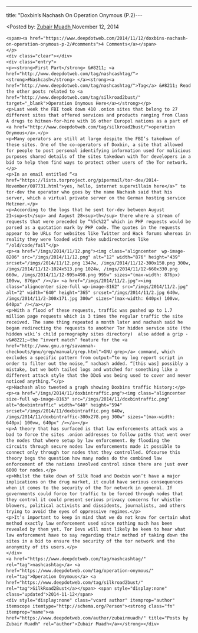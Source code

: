 ---
title: "Doxbin’s Nachash On Operation Onymous (P.2)---

<article class="post-listing post-8160 post type-post status-publish format-standard has-post-thumbnail hentry  tag-nashcashtag tag-operation-onymous 2bust">
<<span>Posted by: <a href="https://www.deepdotweb.com/author/zubairmuadh/" title="">Zubair Muadh </a></span>
    <span>November 12, 2014</span>
    
    <span><a href="https://www.deepdotweb.com/2014/11/12/doxbins-nachash-on-operation-onymous-p-2/#comments">4 Comments</a></span>
    </p>
    <div class="clear"></div>
    <div class="entry">
    <p><strong>First Part</strong> &#8211; <a href="http://www.deepdotweb.com/tag/nashcashtag/"><strong>#Nashcash</strong> </a><strong><a href="http://www.deepdotweb.com/tag/nashcashtag/">Tag</a> &#8211; Read the other posts related to <a href="http://www.deepdotweb.com/tag/silkroad2bust/" target="_blank">Operation Onymous Here</a></strong></p>
    <p>Last week the FBI took down 410 .onion sites that belong to 27 different sites that offered services and products ranging from Class A drugs to hitmen-for-hire with 16 other Europol nations as a part of <a href="http://www.deepdotweb.com/tag/silkroad2bust/">operation Onymous</a>.</p>
    <p>Many operators are still at large despite the FBI’s takedown of these sites. One of the co-operators of Doxbin, a site that allowed for people to post personal identifying information used for malicious purposes shared details of the sites takedown with Tor developers in a bid to help them find ways to protect other users of the Tor network.</p>
    <p>In an email entitled “<a href="https://lists.torproject.org/pipermail/tor-dev/2014-November/007731.html">yes, hello, internet supervillain here</a>” to tor-dev the operator who goes by the name Nachash said that his server, which a virtual private server on the German hosting service Hetzner.</p>
    <p>According to the logs that he sent tor-dev between August 21<sup>st</sup> and August 28<sup>th</sup> there where a stream of requests that were preceded by “%5c%22” which in PHP requests would be parsed as a quotation mark by PHP code. The quotes in the requests appear to be URLs for websites like Twitter and Hack forums whereas in reality they were loaded with fake subdirectories like “/old/code/fail”</p>
    <p><a href="/imgs/2014/11/12.png"><img class="aligncenter  wp-image-8206" src="/imgs/2014/11/12.png" alt="12" width="876" height="439" srcset="/imgs/2014/11/12.png 1347w, /imgs/2014/11/12-300x150.png 300w, /imgs/2014/11/12-1024x513.png 1024w, /imgs/2014/11/12-660x330.png 660w, /imgs/2014/11/12-995x498.png 995w" sizes="(max-width: 876px) 100vw, 876px" /></a> <a href="/imgs/2014/11/2.jpg"><img class="aligncenter size-full wp-image-8162" src="/imgs/2014/11/2.jpg" alt="2" width="640" height="365" srcset="/imgs/2014/11/2.jpg 640w, /imgs/2014/11/2-300x171.jpg 300w" sizes="(max-width: 640px) 100vw, 640px" /></a></p>
    <p>With a flood of these requests, traffic was pushed up to 1.7 million page requests which is 3 times the regular traffic the site received. The same thing repeated a month later and nachash said he began redirecting the requests to another Tor hidden service site (the hidden wiki’s child pornography sites directory)  also added a grip -v&#8221;—the “invert match” feature for the <a href="http://www.gnu.org/savannah-checkouts/gnu/grep/manual/grep.html">GNU grep</a> command, which excludes a specific pattern from output—“to my log report script in order to filter out the noise,” nachash added. “[this was] possibly a mistake, but we both tailed logs and watched for something like a different attack style that the DDoS was being used to cover and never noticed anything.”</p>
    <p>Nachash also tweeted a graph showing Doxbins traffic history:</p>
    <p><a href="/imgs/2014/11/doxbintraffic.png"><img class="aligncenter size-full wp-image-8163" src="/imgs/2014/11/doxbintraffic.png" alt="doxbintraffic" width="640" height="594" srcset="/imgs/2014/11/doxbintraffic.png 640w, /imgs/2014/11/doxbintraffic-300x278.png 300w" sizes="(max-width: 640px) 100vw, 640px" /></a></p>
    <p>A theory that has surfaced is that law enforcements attack was a bad to force the sites .onion addresses to follow paths that went over the nodes that where setup by law enforcement. By flooding the circuits through secure nodes law enforcements made it possible to connect only through tor nodes that they controlled. Ofcourse this theory begs the question how many nodes do the combined law enforcement of the nations involved control since there are just over 6000 tor nodes.</p>
    <p>Whilst the take down of Silk Road and Doxbin won’t have a major implications on the drug market, it could have serious consequences when it comes to the security of the Tor network in general. If governments could force tor traffic to be forced through nodes that they control it could present serious privacy concerns for whistle-blowers, political activists and dissidents, journalists, and others trying to avoid the eyes of oppressive regimes.</p>
    <p>It’s important to keep in mind that we do not know for certain what method exactly law enforcement used since nothing much has been revealed by them yet. Tor Devs will most likely be keen to hear what law enforcement have to say regarding their method of taking down the sites in a bid to ensure the security of the tor network and the anonymity of its users.</p>
    </div>
    <a href="https://www.deepdotweb.com/tag/nashcashtag/" rel="tag">nashcashtag</a> <a href="https://www.deepdotweb.com/tag/operation-onymous/" rel="tag">Operation Onymous</a> <a href="https://www.deepdotweb.com/tag/silkroad2bust/" rel="tag">SilkRoad2Bust</a></span> <span style="display:none" class="updated">2014-11-12</span>
    <div style="display:none" class="vcard author" itemprop="author" itemscope itemtype="http://schema.org/Person"><strong class="fn" itemprop="name"><a href="https://www.deepdotweb.com/author/zubairmuadh/" title="Posts by Zubair Muadh" rel="author">Zubair Muadh</a></strong></div>
    
